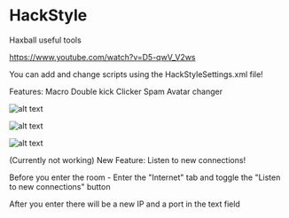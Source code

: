 # HackStyle
Haxball useful tools

https://www.youtube.com/watch?v=D5-qwV_V2ws

You can add and change scripts using the HackStyleSettings.xml file!

Features:
Macro
Double kick
Clicker
Spam
Avatar changer


![alt text](https://user-images.githubusercontent.com/37410028/59344982-dcd19e00-8d17-11e9-8666-6bdf263a99d6.png)

![alt text](https://user-images.githubusercontent.com/37410028/59344961-d2af9f80-8d17-11e9-9f01-773e3d05671a.png)

![alt text](https://user-images.githubusercontent.com/37410028/56759603-00f61180-67a2-11e9-9b24-5b472ac5e74b.png)


(Currently not working) New Feature:
Listen to new connections!

Before you enter the room - Enter the "Internet" tab and toggle the "Listen to new connections" button

After you enter there will be a new IP and a port in the text field
